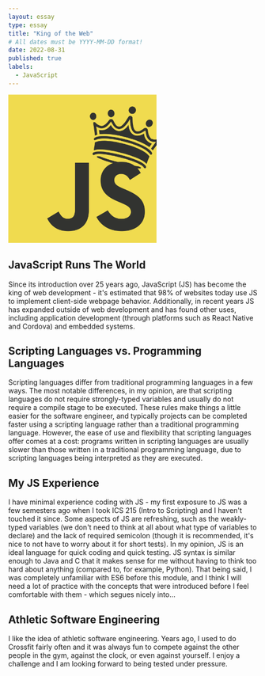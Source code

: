 ```yaml
---
layout: essay
type: essay
title: "King of the Web"
# All dates must be YYYY-MM-DD format!
date: 2022-08-31
published: true
labels:
  - JavaScript
---
```


<img width="300px" class="ui medium right floated rounded image" src="../img/js-kotw.png">

## JavaScript Runs The World

Since its introduction over 25 years ago, JavaScript (JS) has become the king of web development - it's estimated that 98% of websites today use JS to implement client-side webpage behavior. Additionally, in recent years JS has expanded outside of web development and has found other uses, including application development (through platforms such as React Native and Cordova) and embedded systems.  

## Scripting Languages vs. Programming Languages

Scripting languages differ from traditional programming languages in a few ways. The most notable differences, in my opinion, are that scripting languages do not require strongly-typed variables and usually do not require a compile stage to be executed. These rules make things a little easier for the software engineer, and typically projects can be completed faster using a scripting language rather than a traditional programming language. However, the ease of use and flexibility that scripting languages offer comes at a cost: programs written in scripting languages are usually slower than those written in a traditional programming language, due to scripting languages being interpreted as they are executed. 

## My JS Experience

I have minimal experience coding with JS - my first exposure to JS was a few semesters ago when I took ICS 215 (Intro to Scripting) and I haven't touched it since. Some aspects of JS are refreshing, such as the weakly-typed variables (we don't need to think at all about what type of variables to declare) and the lack of required semicolon (though it is recommended, it's nice to not have to worry about it for short tests). In my opinion, JS is an ideal language for quick coding and quick testing. JS syntax is similar enough to Java and C that it makes sense for me without having to think too hard about anything (compared to, for example, Python). That being said, I was completely unfamiliar with ES6 before this module, and I think I will need a lot of practice with the concepts that were introduced before I feel comfortable with them - which segues nicely into...

## Athletic Software Engineering

I like the idea of athletic software engineering. Years ago, I used to do Crossfit fairly often and it was always fun to compete against the other people in the gym, against the clock, or even against yourself. I enjoy a challenge and I am looking forward to being tested under pressure. 
